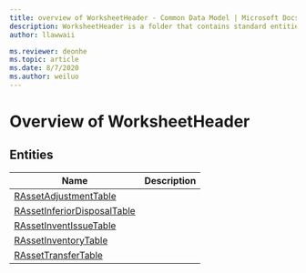 ```yaml
---
title: overview of WorksheetHeader - Common Data Model | Microsoft Docs
description: WorksheetHeader is a folder that contains standard entities related to the Common Data Model.
author: llawwaii

ms.reviewer: deonhe
ms.topic: article
ms.date: 8/7/2020
ms.author: weiluo
---
```


# Overview of WorksheetHeader


## Entities

|Name|Description|
|---|---|
|[RAssetAdjustmentTable](RAssetAdjustmentTable.md)||
|[RAssetInferiorDisposalTable](RAssetInferiorDisposalTable.md)||
|[RAssetInventIssueTable](RAssetInventIssueTable.md)||
|[RAssetInventoryTable](RAssetInventoryTable.md)||
|[RAssetTransferTable](RAssetTransferTable.md)||
